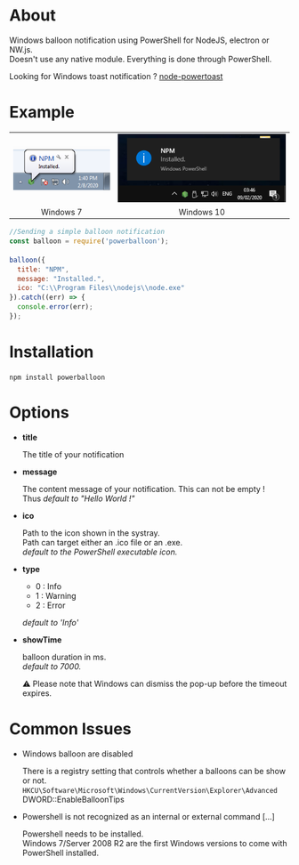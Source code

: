 About
=====

Windows balloon notification using PowerShell for NodeJS, electron or NW.js.<br />
Doesn't use any native module. Everything is done through PowerShell.<br />

Looking for Windows toast notification ? [node-powertoast](https://github.com/xan105/node-powertoast)

Example
=======
<table>
<tr>
<td align="left"><img src="https://github.com/xan105/node-powerballoon/raw/master/screenshot/win7.png"></td>
<td align="left"><img src="https://github.com/xan105/node-powerballoon/raw/master/screenshot/win10.png"></td>
</tr>
<tr>
<td align="center">Windows 7</td>
<td align="center">Windows 10</td>
</tr>
</table>

```js 
//Sending a simple balloon notification
const balloon = require('powerballoon');

balloon({
  title: "NPM",
  message: "Installed.",
  ico: "C:\\Program Files\\nodejs\\node.exe"
}).catch((err) => { 
  console.error(err);
});
```

Installation
============

`npm install powerballoon`


Options
=======

- **title**
  
  The title of your notification

- **message**

  The content message of your notification.
  This can not be empty !<br />
  Thus _default to "Hello World !"_

- **ico**

  Path to the icon shown in the systray.<br />
  Path can target either an .ico file or an .exe.<br />
  _default to the PowerShell executable icon._

- **type**

  + 0 : Info
  + 1 : Warning
  + 2 : Error
  
  _default to 'Info'_

- **showTime** 

  balloon duration in ms.<br />
  _default to 7000._
  
  ⚠️ Please note that Windows can dismiss the pop-up before the timeout expires.

Common Issues
=============

- Windows balloon are disabled

  There is a registry setting that controls whether a balloons can be show or not.<br />
  `HKCU\Software\Microsoft\Windows\CurrentVersion\Explorer\Advanced`<br />
  DWORD::EnableBalloonTips
  
- Powershell is not recognized as an internal or external command [...]

  Powershell needs to be installed.<br />
  Windows 7/Server 2008 R2 are the first Windows versions to come with PowerShell installed.
